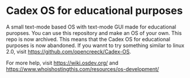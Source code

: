 # Cadex OS for educational purposes
 A small text-mode based OS with text-mode GUI made for educational puropses. You can use this repository and make an OS of your own. This repo is now archived. This means that the Cadex OS for educational purposes is now abandoned. If you wannt to try something similar to linux 2.0, visit https://github.com/opencreeck/Cadex-OS.

 For more help, visit https://wiki.osdev.org/ and https://www.whoishostingthis.com/resources/os-development/
